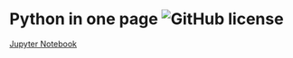 # Python in one page ![GitHub license](https://img.shields.io/badge/license-MIT-blue.svg)

[Jupyter Notebook](https://github.com/andredarcie/python-in-one-page/blob/master/python_in_one_page.ipynb)
